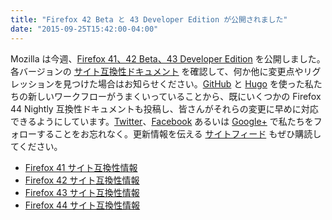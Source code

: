 ```yaml
---
title: "Firefox 42 Beta と 43 Developer Edition が公開されました"
date: "2015-09-25T15:42:00-04:00"
---
```

Mozilla は今週、[Firefox 41、42 Beta、43 Developer Edition](https://www.mozilla.org/firefox/channel/) を公開しました。各バージョンの [サイト互換性ドキュメント](https://www.fxsitecompat.dev/ja/docs/) を確認して、何か他に変更点やリグレッションを見つけた場合はお知らせください。[GitHub](https://github.com/fxsitecompat/www.fxsitecompat.dev) と [Hugo](https://gohugo.io/) を使った私たちの新しいワークフローがうまくいっていることから、既にいくつかの Firefox 44 Nightly 互換性ドキュメントも投稿し、皆さんがそれらの変更に早めに対応できるようにしています。[Twitter](https://twitter.com/FxSiteCompat)、[Facebook](https://www.facebook.com/FxSiteCompat) あるいは [Google+](https://plus.google.com/+FxSiteCompatibility) で私たちをフォローすることをお忘れなく。更新情報を伝える [サイトフィード](https://www.fxsitecompat.dev/ja/index.xml) もぜひ購読してください。

* [Firefox 41 サイト互換性情報](https://www.fxsitecompat.dev/ja/releases/41/)
* [Firefox 42 サイト互換性情報](https://www.fxsitecompat.dev/ja/releases/42/)
* [Firefox 43 サイト互換性情報](https://www.fxsitecompat.dev/ja/releases/43/)
* [Firefox 44 サイト互換性情報](https://www.fxsitecompat.dev/ja/releases/44/)
